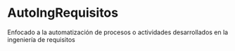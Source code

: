 # AutoIngRequisitos
Enfocado a la automatización de procesos o actividades desarrollados en la ingeniería de requisitos
